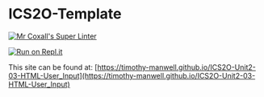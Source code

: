 # ICS2O-Template

[![Mr Coxall's Super Linter](https://github.com/Timothy-Manwell/ICS2O-Unit2-03-HTML-User_Input/workflows/Mr%20Coxall's%20Super%20Linter/badge.svg)](https://github.com/Timothy-Manwell/ICS2O-Unit2-03-HTML-User_Input/actions/)

[![Run on Repl.it](https://repl.it/badge/github/Timothy-Manwell/ICS2O-Unit2-03-HTML-User_Input)](https://repl.it/github/Timothy-Manwell/ICS2O-Unit2-03-HTML-User_Input)

This site can be found at: [https://timothy-manwell.github.io/ICS2O-Unit2-03-HTML-User_Input](https://timothy-manwell.github.io/ICS2O-Unit2-03-HTML-User_Input)
